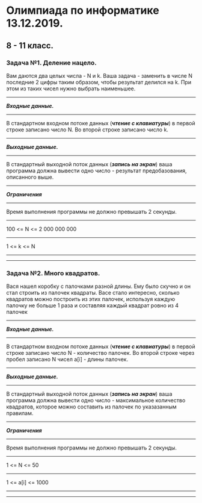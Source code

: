 # Олимпиада по информатике 13.12.2019.
## 8 - 11 класс.
### Задача №1. Деление нацело.
Вам даются два целых числа - N и k. Ваша задача - заменить в числе N последние 2 цифры таким образом, чтобы результат делился на k. При этом из таких чисел нужно выбрать наименьшее.
***
***Входные данные.***
***
В стандартном входном потоке данных (***чтение с клавиатуры***) в первой строке записано число N. Во второй строке записано число k.
***
***Выходные данные.***
***
В стандартный выходной поток данных (***запись на экран***) ваша программа должна вывести одно число - результат предобазования, описанного выше.
***
***Ограничения***
***
Время выполнения программы не должно превышать 2 секунды.
***
100 <= N <= 2 000 000 000
***
1 <= k <= N
***
***
### Задача №2. Много квадратов.
Вася нашел коробку с палочками разной длины. Ему было скучно и он стал строить из палочек квадраты. Васе стало интересно, сколько квадратов можно построить из этих палочек, используя каждую палочку не больше 1 раза и составляя каждый квадрат ровно из 4 палочек
***
***Входные данные.***
***
В стандартном входном потоке данных (***чтение с клавиатуры***) в первой строке записано число N - количество палочек. Во второй строке через пробел записано N чисел a[i] - длины палочек.
***
***Выходные данные.***
***
В стандартный выходной поток данных (***запись на экран***) ваша программа должна вывести одно число - максимальное количество квадратов, которое можно составить из палочек по указазанным правилам.
***
***Ограничения***
***
Время выполнения программы не должно превышать 2 секунды.
***
1 <= N <= 50
***
1 <= a[i] <= 1000
***
***
